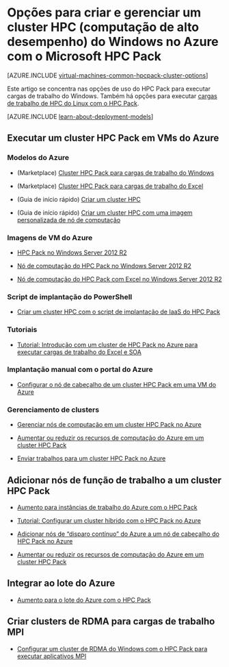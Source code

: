 <properties
 pageTitle="Opções de cluster do Windows HPC Pack na nuvem | Microsoft Azure"
 description="Saiba mais sobre as opções do Microsoft HPC Pack para criar e gerenciar um cluster HPC (computação de alto desempenho) do Windows na nuvem do Azure"
 services="virtual-machines-windows,cloud-services,batch"
 documentationCenter=""
 authors="dlepow"
 manager="timlt"
 editor=""
 tags="azure-resource-manager,azure-service-management,hpc-pack"/>
<tags
ms.service="virtual-machines-windows"
 ms.devlang="na"
 ms.topic="article"
 ms.tgt_pltfrm="vm-windows"
 ms.workload="big-compute"
 ms.date="06/17/2016"
 ms.author="danlep"/>

# Opções para criar e gerenciar um cluster HPC (computação de alto desempenho) do Windows no Azure com o Microsoft HPC Pack

[AZURE.INCLUDE [virtual-machines-common-hpcpack-cluster-options](../../includes/virtual-machines-common-hpcpack-cluster-options.md)]

Este artigo se concentra nas opções de uso do HPC Pack para executar cargas de trabalho do Windows. Também há opções para executar [cargas de trabalho de HPC do Linux com o HPC Pack](virtual-machines-linux-hpcpack-cluster-options.md).

[AZURE.INCLUDE [learn-about-deployment-models](../../includes/learn-about-deployment-models-both-include.md)]

## Executar um cluster HPC Pack em VMs do Azure

### Modelos do Azure

* (Marketplace) [Cluster HPC Pack para cargas de trabalho do Windows](https://azure.microsoft.com/marketplace/partners/microsofthpc/newclusterwindowscn/)

* (Marketplace) [Cluster HPC Pack para cargas de trabalho do Excel](https://azure.microsoft.com/marketplace/partners/microsofthpc/newclusterexcelcn/)

* (Guia de início rápido) [Criar um cluster HPC](https://github.com/Azure/azure-quickstart-templates/tree/master/create-hpc-cluster)

* (Guia de início rápido) [Criar um cluster HPC com uma imagem personalizada de nó de computação](https://github.com/Azure/azure-quickstart-templates/tree/master/create-hpc-cluster-custom-image)

### Imagens de VM do Azure

* [HPC Pack no Windows Server 2012 R2](https://azure.microsoft.com/marketplace/partners/microsoft/hpcpack2012r2onwindowsserver2012r2/)

* [Nó de computação do HPC Pack no Windows Server 2012 R2](https://azure.microsoft.com/marketplace/partners/microsoft/hpcpack2012r2computenodeonwindowsserver2012r2/)

* [Nó de computação do HPC Pack com Excel no Windows Server 2012 R2](https://azure.microsoft.com/marketplace/partners/microsoft/hpcpack2012r2computenodewithexcelonwindowsserver2012r2/)



### Script de implantação do PowerShell

* [Criar um cluster HPC com o script de implantação de IaaS do HPC Pack](virtual-machines-windows-classic-hpcpack-cluster-powershell-script.md)

### Tutoriais

* [Tutorial: Introdução com um cluster de HPC Pack no Azure para executar cargas de trabalho do Excel e SOA](virtual-machines-windows-excel-cluster-hpcpack.md)



### Implantação manual com o portal do Azure

* [Configurar o nó de cabeçalho de um cluster HPC Pack em uma VM do Azure](virtual-machines-windows-hpcpack-cluster-headnode.md)

### Gerenciamento de clusters

* [Gerenciar nós de computação em um cluster HPC Pack no Azure](virtual-machines-windows-classic-hpcpack-cluster-node-manage.md)


* [Aumentar ou reduzir os recursos de computação do Azure em um cluster HPC Pack](virtual-machines-windows-classic-hpcpack-cluster-node-autogrowshrink.md)

* [Enviar trabalhos para um cluster HPC Pack no Azure](virtual-machines-windows-hpcpack-cluster-submit-jobs.md)


## Adicionar nós de função de trabalho a um cluster HPC Pack


* [Aumento para instâncias de trabalho do Azure com o HPC Pack](https://technet.microsoft.com/library/gg481749.aspx)

* [Tutorial: Configurar um cluster híbrido com o HPC Pack no Azure](../cloud-services/cloud-services-setup-hybrid-hpcpack-cluster.md)

* [Adicionar nós de “disparo contínuo” do Azure a um nó de cabeçalho do HPC Pack no Azure](virtual-machines-windows-classic-hpcpack-cluster-node-burst.md)

* [Aumentar ou reduzir os recursos de computação do Azure em um cluster HPC Pack](virtual-machines-windows-classic-hpcpack-cluster-node-autogrowshrink.md)

## Integrar ao lote do Azure 

* [Aumento para o lote do Azure com o HPC Pack](https://technet.microsoft.com/library/mt612877.aspx)

## Criar clusters de RDMA para cargas de trabalho MPI

* [Configurar um cluster de RDMA do Windows com o HPC Pack para executar aplicativos MPI](virtual-machines-windows-classic-hpcpack-rdma-cluster.md)

<!---HONumber=AcomDC_0622_2016-->